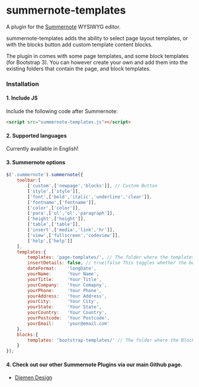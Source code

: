 # summernote-templates
A plugin for the [Summernote](https://github.com/summernote/summernote/) WYSIWYG editor.

summernote-templates adds the ability to select page layout templates, or with the blocks button add custom template content blocks.

The plugin in comes with some page templates, and some block templates (for Bootstrap 3). You can however create your own and add them into the existing folders that contain the page, and block templates.

### Installation

#### 1. Include JS

Include the following code after Summernote:

```html
<script src="summernote-templates.js"></script>
```

#### 2. Supported languages

Currently available in English!

#### 3. Summernote options

````javascript
$('.summernote').summernote({
    toolbar:[
        ['custom',['newpage','blocks']], // Custom Button
        ['style',['style']],
        ['font',['bold','italic','underline','clear']],
        ['fontname',['fontname']],
        ['color',['color']],
        ['para',['ul','ol','paragraph']],
        ['height',['height']],
        ['table',['table']],
        ['insert',['media','link','hr']],
        ['view',['fullscreen','codeview']],
        ['help',['help']]
    ],
    templates:{
        templates: 'page-templates/', // The folder where the templates are stored.
        insertDetails: false, // true|false This toggles whether the below options are automatically filled when inserting the chosen page template.
        dateFormat:    'longDate',
        yourName:      'Your Name',
        yourTitle:     'Your Title',
        yourCompany:   'Your Comapny',
        yourPhone:     'Your Phone',
        yourAddress:   'Your Address',
        yourCity:      'Your City',
        yourState:     'Your State',
        yourCountry:   'Your Country',
        yourPostcode:  'Your Postcode',
        yourEmail:     'your@email.com'
    },
    blocks:{
        templates: 'bootstrap-templates/' // The folder where the Block Templates are stored
    }
});
````

#### 4. Check out our other Summernote Plugins via our main Github page.
- [Diemen Design](https://github.com/DiemenDesign/)
